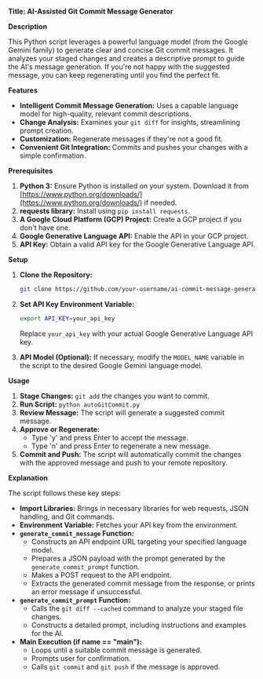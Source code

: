 
**Title: AI-Assisted Git Commit Message Generator**

**Description**

This Python script leverages a powerful language model (from the Google Gemini family) to generate clear and concise Git commit messages. It analyzes your staged changes and creates a descriptive prompt to guide the AI's message generation. If you're not happy with the suggested message, you can keep regenerating until you find the perfect fit.

**Features**

* **Intelligent Commit Message Generation:** Uses a capable language model for high-quality, relevant commit descriptions.
* **Change Analysis:** Examines your `git diff` for insights, streamlining prompt creation.
* **Customization:** Regenerate messages if they're not a good fit.
* **Convenient Git Integration:** Commits and pushes your changes with a simple confirmation.

**Prerequisites**

1. **Python 3:** Ensure Python is installed on your system. Download it from [https://www.python.org/downloads/](https://www.python.org/downloads/) if needed.
2. **requests library:** Install using `pip install requests`.
3. **A Google Cloud Platform (GCP) Project:** Create a GCP project if you don't have one.
4. **Google Generative Language API:**  Enable the API in your GCP project.
5. **API Key:**  Obtain a valid API key for the Google Generative Language API.

**Setup**

1. **Clone the Repository:**
   ```bash
   git clone https://github.com/your-username/ai-commit-message-generator.git
   ```

2. **Set API Key Environment Variable:**
   ```bash
   export API_KEY=your_api_key
   ```
   Replace `your_api_key` with your actual Google Generative Language API key.

3. **API Model (Optional):** If necessary, modify the `MODEL_NAME` variable in the script to the desired Google Gemini language model.

**Usage**

1. **Stage Changes:** `git add` the changes you want to commit.
2. **Run Script:** `python autoGitCommit.py`
3. **Review Message:** The script will generate a suggested commit message.
4. **Approve or Regenerate:**
    * Type 'y' and press Enter to accept the message.
    * Type 'n' and press Enter to regenerate a new message.
5. **Commit and Push:** The script will automatically commit the changes with the approved message and push to your remote repository.

**Explanation**

The script follows these key steps:

* **Import Libraries:** Brings in necessary libraries for web requests, JSON handling, and Git commands.
* **Environment Variable:** Fetches your API key from the environment.
* **`generate_commit_message` Function:**
    * Constructs an API endpoint URL targeting your specified language model.
    * Prepares a JSON payload with the prompt generated by the `generate_commit_prompt` function.
    * Makes a POST request to the API endpoint.
    * Extracts the generated commit message from the response, or prints an error message if unsuccessful.
* **`generate_commit_prompt` Function:**
    * Calls the `git diff --cached` command to analyze your staged file changes.
    * Constructs a detailed prompt, including instructions and examples for the AI.
* **Main Execution (if __name__ == "__main__"):**
    * Loops until a suitable commit message is generated.
    * Prompts user for confirmation.
    * Calls `git commit` and `git push` if the message is approved.
